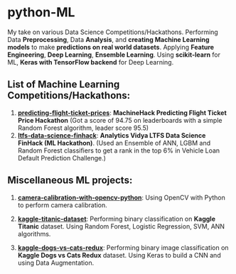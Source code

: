 # python-ML 
My take on various Data Science Competitions/Hackathons. Performing Data **Preprocessing**, Data **Analysis**, and **creating Machine Learning models** to make **predictions on real world datasets**. Applying **Feature Engineering**, **Deep Learning**, **Ensemble Learning**.
Using **scikit-learn** for ML, **Keras with TensorFlow backend** for Deep Learning.

## List of Machine Learning Competitions/Hackathons:
1) [**predicting-flight-ticket-prices**](https://github.com/mohitr7/python-ML/tree/master/predicting-flight-ticket-prices): **MachineHack Predicting Flight Ticket Price Hackathon** (Got a score of 94.75 on leaderboards with a simple Random Forest algorithm, leader score 95.5) 
2) [**ltfs-data-science-finhack**](https://github.com/mohitr7/python-ML/tree/master/ltfs-data-science-finhack): **Analytics Vidya LTFS Data Science FinHack (ML Hackathon)**. (Used an Ensemble of ANN, LGBM and Random Forest classifiers to get a rank in the top 6% in Vehicle Loan Default Prediction Challenge.)



## Miscellaneous ML projects:
1) [**camera-calibration-with-opencv-python**](https://github.com/mohitr7/python-ML/tree/master/camera-calibration-with-opencv-python): Using OpenCV with Python to perform camera calibration. 

2) [**kaggle-titanic-dataset**](https://github.com/mohitr7/python-ML/tree/master/kaggle-titanic-dataset): Performing binary classification on **Kaggle Titanic** dataset. Using Random Forest, Logistic Regression, SVM, ANN algorithms. 

3) [**kaggle-dogs-vs-cats-redux**](https://github.com/mohitr7/python-ML/tree/master/kaggle-dogs-vs-cats-redux): Performing binary image classification on **Kaggle Dogs vs Cats Redux** dataset. Using Keras to build a CNN and using Data Augmentation.
